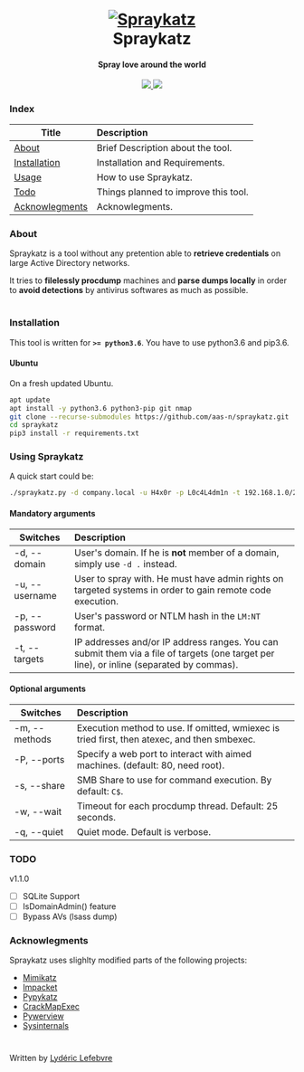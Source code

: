 <h1 align="center">
  <br>
  <a href="https://github.com/aas-n/spraykatz/"><img src="https://image.noelshack.com/fichiers/2019/24/7/1560693180-cat.png" alt="Spraykatz"></a>
  <br>
  Spraykatz
  <br>
</h1>

<h4 align="center">Spray love around the world</h4>
<p align="center">
  <a href="https://github.com/aas-n/spraykatz">
    <img src="https://img.shields.io/badge/release-1.0.0-green.svg">
  </a>
  <a href="https://twitter.com/lydericlefebvre">
    <img src="https://img.shields.io/badge/Twitter-%40lydericlefebvre-blue.svg">
  </a>
</p>


### Index

| Title        | Description   |
| ------------- |:-------------|
| [About](#about)  | Brief Description about the tool. |
| [Installation](#installation)  | Installation and Requirements. |
| [Usage](#using-spraykatz)  | How to use Spraykatz. |
| [Todo](#todo)  | Things planned to improve this tool. |
| [Acknowlegments](#acknowlegments)  | Acknowlegments. |

### About 
Spraykatz is a tool without any pretention able to **retrieve credentials** on large Active Directory networks.

It tries to __filelessly procdump__ machines and __parse dumps locally__ in order to **avoid detections** by antivirus softwares as much as possible.
#
### Installation
This tool is written for **`>= python3.6`**. You have to use python3.6 and pip3.6.
#### Ubuntu
On a fresh updated Ubuntu.
```bash
apt update
apt install -y python3.6 python3-pip git nmap
git clone --recurse-submodules https://github.com/aas-n/spraykatz.git
cd spraykatz
pip3 install -r requirements.txt
```

### Using Spraykatz
A quick start could be:
```bash
./spraykatz.py -d company.local -u H4x0r -p L0c4L4dm1n -t 192.168.1.0/24
```

#### Mandatory arguments
| Switches | Description |
| -------|:--------|
| -d, --domain | User's domain. If he is **not** member of a domain, simply use `-d .` instead. |
| -u, --username | User to spray with. He must have admin rights on targeted systems in order to gain remote code execution. |
| -p, --password | User's password or NTLM hash in the `LM:NT` format. |
| -t, --targets | IP addresses and/or IP address ranges. You can submit them via a file of targets (one target per line), or inline (separated by commas). |

#### Optional arguments
| Switches | Description |
| -------|:--------|
| -m, --methods | Execution method to use. If omitted, wmiexec is tried first, then atexec, and  then smbexec. |
| -P, --ports | Specify a web port to interact with aimed machines. (default: 80, need root). |
| -s, --share | SMB Share to use for command execution. By default: `C$`. |
| -w, --wait | Timeout for each procdump thread. Default: 25 seconds. |
| -q, --quiet | Quiet mode. Default is verbose. |

### TODO
v1.1.0
- [ ] SQLite Support
- [ ] IsDomainAdmin() feature
- [ ] Bypass AVs (lsass dump)

### Acknowlegments  
Spraykatz uses slighlty modified parts of the following projects:
* [Mimikatz](https://github.com/gentilkiwi/mimikatz)
* [Impacket](https://github.com/SecureAuthCorp/impacket)
* [Pypykatz](https://github.com/skelsec/pypykatz)
* [CrackMapExec](https://github.com/byt3bl33d3r/CrackMapExec)
* [Pywerview](https://github.com/the-useless-one/pywerview)
* [Sysinternals](https://docs.microsoft.com/en-us/sysinternals/downloads/)

#
Written by [Lydéric Lefebvre](https://www.linkedin.com/in/lydericlefebvre/)
